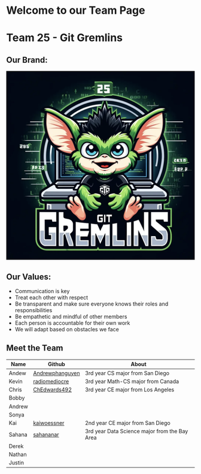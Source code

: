 # Welcome to our Team Page

# Team 25 - Git Gremlins

## Our Brand: 
![Logo](/admin/branding/Git%20Gremlins%20Logo.png)

## Our Values: 

- Communication is key
- Treat each other with respect
- Be transparent and make sure everyone knows their roles and responsibilities
- Be empathetic and mindful of other members
- Each person is accountable for their own work
- We will adapt based on obstacles we face

## Meet the Team

| Name | Github | About |
| --- | --- | --- |
| Andew | [Andrewphanguyen](https://github.com/andrewphanguyen)| 3rd year CS major from San Diego|
| Kevin | [radiomediocre](https://github.com/qiwenkevin) | 3rd year Math-CS major from Canada|
|Chris| [ChEdwards492](https://github.com/chedwards492) | 3rd year CE major from Los Angeles |
|Bobby|||
|Andrew|||
|Sonya|||
|Kai|[kaiwoessner](https://github.com/kaiwoessner)| 2nd year CE major from San Diego|
|Sahana|[sahananar](https://github.com/sahananar)| 3rd year Data Science major from the Bay Area |
|Derek|||
|Nathan|||
|Justin|||
